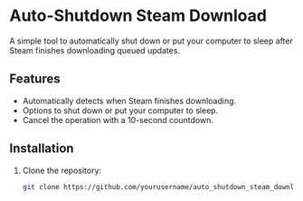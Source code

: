 # Auto-Shutdown Steam Download

A simple tool to automatically shut down or put your computer to sleep after Steam finishes downloading queued updates.

## Features

- Automatically detects when Steam finishes downloading.
- Options to shut down or put your computer to sleep.
- Cancel the operation with a 10-second countdown.

## Installation

1. Clone the repository:
   ```sh
   git clone https://github.com/yourusername/auto_shutdown_steam_download.git
